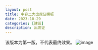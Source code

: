 ```yaml
---
layout: post
title: 中容二大出席证模板
date: 2023-10-29
categories: [建设]
description: 出席证
---
```

该版本为第一版，不代表最终效果。
![image](https://pic.imgdb.cn/item/654614e9c458853aefeb3023.jpg)
